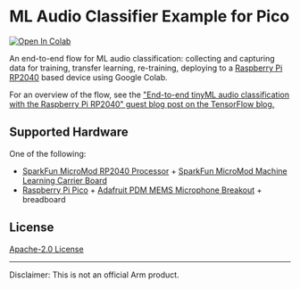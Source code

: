 # ML Audio Classifier Example for Pico

[![Open In Colab](https://colab.research.google.com/assets/colab-badge.svg)](https://colab.research.google.com/github/ArmDeveloperEcosystem/ml-audio-classifier-example-for-pico/blob/main/ml_audio_classifier_example_for_pico.ipynb)

An end-to-end flow for ML audio classification: collecting and capturing data for training, transfer learning, re-training, deploying to a [Raspberry Pi RP2040](https://www.raspberrypi.org/products/rp2040/) based device using Google Colab.

For an overview of the flow, see the ["End-to-end tinyML audio classification with the Raspberry Pi RP2040" guest blog post on the TensorFlow blog.](https://blog.tensorflow.org/2021/09/TinyML-Audio-for-everyone.html)

## Supported Hardware

One of the following:

 * [SparkFun MicroMod RP2040 Processor](https://www.sparkfun.com/products/17720) + [SparkFun MicroMod Machine Learning Carrier Board](https://www.sparkfun.com/products/16400)
 * [Raspberry Pi Pico](https://www.raspberrypi.org/products/raspberry-pi-pico/) + [Adafruit PDM MEMS Microphone Breakout](https://www.adafruit.com/product/3492) + breadboard

## License

[Apache-2.0 License](LICENSE)

---

Disclaimer: This is not an official Arm product.
